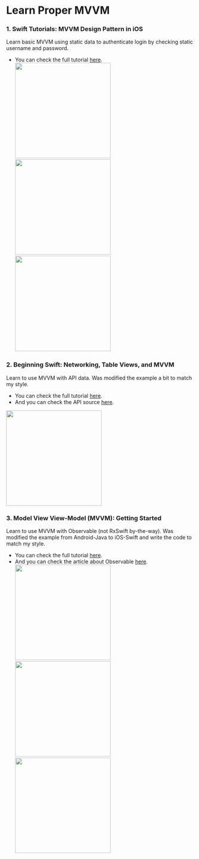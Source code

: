 # Learn Proper MVVM

### 1. Swift Tutorials: MVVM Design Pattern in iOS
Learn basic MVVM using static data to authenticate login by checking static username and password.<br>
* You can check the full tutorial [here](https://www.youtube.com/watch?v=xYWmpSTWjzE).<br>
<img src="MVVM-001/screenshot/preview1.png" width=256 />&nbsp;
<img src="MVVM-001/screenshot/preview2.png" width=256 />&nbsp;
<img src="MVVM-001/screenshot/preview3.png" width=256 />&nbsp;

### 2. Beginning Swift: Networking, Table Views, and MVVM
Learn to use MVVM with API data. Was modified the example a bit to match my style.<br>
* You can check the full tutorial [here](https://www.youtube.com/watch?v=npZALmBV66Q).<br>
* And you can check the API source [here](https://itunes.apple.com/us/rss/topmovies/limit=25/json).<br>
<img src="MVVM-002/screenshot/preview.png" width=256 />

### 3. Model View View-Model (MVVM): Getting Started
Learn to use MVVM with Observable (not RxSwift by-the-way). Was modified the example from Android-Java to iOS-Swift and write the code to match my style.<br>
* You can check the full tutorial [here](https://www.youtube.com/watch?v=ijXjCtCXcN4).<br>
* And you can check the article about Observable [here](https://medium.com/@emaleavil/live-data-in-swift-really-beginner-implementation-14ebef68d7e9).<br>
<img src="MVVM-003/screenshot/preview1.png" width=256 />&nbsp;
<img src="MVVM-003/screenshot/preview2.png" width=256 />&nbsp;
<img src="MVVM-003/screenshot/preview3.png" width=256 />&nbsp;
